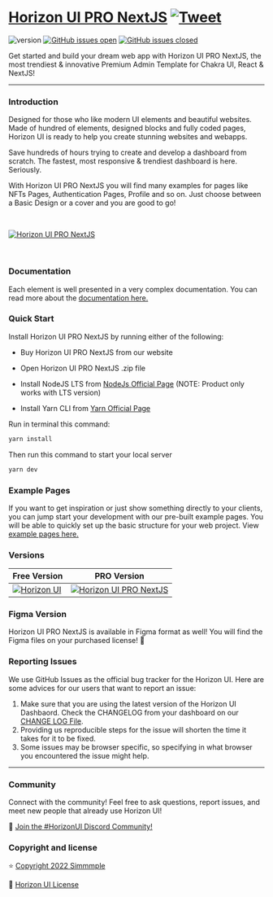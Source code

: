 # [Horizon UI PRO NextJS](https://horizon-ui.com/chakra-nextjs-pro/) [![Tweet](https://img.shields.io/twitter/url/http/shields.io.svg?style=social&logo=twitter)](https://twitter.com/intent/tweet?url=https://horizon-ui.com/pro&text=Check%20Horizon%20UI%20NextJS%20PRO,%20the%20trendiest%20Premium%20admin%20template%20for%20NextJS%20and%20Chakra%20UI!)

![version](https://img.shields.io/badge/version-2.4.0-blue.svg)
[![GitHub issues open](https://img.shields.io/github/issues/horizon-ui/horizon-ui-chakra-pro-nextjs.svg?maxAge=2592000)](https://github.com/horizon-ui/horizon-ui-chakra-pro-nextjs/issues?q=is%3Aopen+is%3Aissue)
[![GitHub issues closed](https://img.shields.io/github/issues-closed-raw/horizon-ui/horizon-ui-chakra-pro-nextjs.svg?maxAge=2592000)](https://github.com/horizon-ui/horizon-ui-chakra-pro-nextjs/issues?q=is%3Aissue+is%3Aclosed)

Get started and build your dream web app with Horizon UI PRO NextJS, the most trendiest &
innovative Premium Admin Template for Chakra UI, React & NextJS!

---

### Introduction

Designed for those who like modern UI elements and beautiful websites. Made of
hundred of elements, designed blocks and fully coded pages, Horizon UI is ready
to help you create stunning websites and webapps.

Save hundreds of hours trying to create and develop a dashboard from scratch.
The fastest, most responsive & trendiest dashboard is here. Seriously.

With Horizon UI PRO NextJS you will find many examples for pages like NFTs Pages,
Authentication Pages, Profile and so on. Just choose between a Basic Design or a
cover and you are good to go!

<p>&nbsp;</p>

[<img alt="Horizon UI PRO NextJS" src="https://i.ibb.co/581cvkJ/horizon-ui-next-pro.png" /> ](https://github.com/horizon-ui/horizon-ui-chakra-pro-nextjs)

<p>&nbsp;</p>

### Documentation

Each element is well presented in a very complex documentation. You can read more about the <a href="https://horizon-ui.com/docs?ref=readme-horizon-pro-next" target="_blank">documentation here.</a>

### Quick Start

Install Horizon UI PRO NextJS by running either of the following:

- Buy Horizon UI PRO NextJS from our website

- Open Horizon UI PRO NextJS .zip file

- Install NodeJS LTS from [NodeJs Official Page](https://nodejs.org/en/?ref=horizon-documentation)
  (NOTE: Product only works with LTS version)

- Install Yarn CLI from [Yarn Official Page](https://yarnpkg.com/cli/install?ref=horizon-documentation)

Run in terminal this command:

```bash
yarn install
```

Then run this command to start your local server

```bash
yarn dev
```

### Example Pages

If you want to get inspiration or just show something directly to your clients,
you can jump start your development with our pre-built example pages. You will
be able to quickly set up the basic structure for your web project. View
<a href="https://horizon-ui.com/chakra-nextjs-pro/?ref=readme-horizon-pro-next" target="_blank">example pages here.</a>

### Versions

| Free Version                                                                                                       | PRO Version                                                                                                               |
| ------------------------------------------------------------------------------------------------------------------ | ------------------------------------------------------------------------------------------------------------------------- |
| [![Horizon UI](https://i.ibb.co/mtLkcYL/horizon-ui-nextjs-free.png)](https://www.horizon-ui.com/?ref=readme-horizon-pro-next) | [![Horizon UI PRO NextJS](https://i.ibb.co/581cvkJ/horizon-ui-next-pro.png)](https://www.horizon-ui.com/pro?ref=readme-horizon-pro-next) |

### Figma Version

Horizon UI PRO NextJS is available in Figma format as well! You will find the Figma files on your purchased license! 🎨

### Reporting Issues

We use GitHub Issues as the official bug tracker for the Horizon UI. Here are
some advices for our users that want to report an issue:

1. Make sure that you are using the latest version of the Horizon UI Dashbaord.
   Check the CHANGELOG from your dashboard on our
   [CHANGE LOG File](https://github.com/horizon-ui/horizon-ui-chakra-pro-nextjs/blob/main/CHANGELOG.md?ref=readme-horizon-pro-next).
2. Providing us reproducible steps for the issue will shorten the time it takes
   for it to be fixed.
3. Some issues may be browser specific, so specifying in what browser you
   encountered the issue might help.

---

### Community

Connect with the community! Feel free to ask questions, report issues, and meet
new people that already use Horizon UI!

💬 [Join the #HorizonUI Discord Community!](https://discord.gg/f6tEKFBd4m)

### Copyright and license

⭐️ [Copyright 2022 Simmmple ](https://www.simmmple.com/?ref=readme-horizon-pro-next)

📄 [Horizon UI License](https://www.horizon-ui.com/license?ref=readme-horizon-pro-next)
